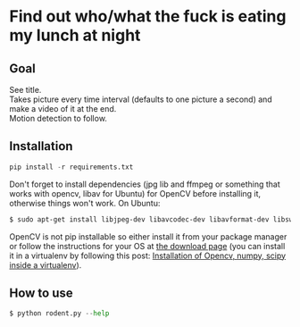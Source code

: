 # Find out who/what the fuck is eating my lunch at night

## Goal
See title.  
Takes picture every time interval (defaults to one picture a second) and make a video of it at the end.  
Motion detection to follow.  

## Installation

```python
pip install -r requirements.txt
```
Don't forget to install dependencies (jpg lib and ffmpeg or something that works with opencv, libav for Ubuntu) for OpenCV before installing it, otherwise things won't work.
On Ubuntu:

```bash
$ sudo apt-get install libjpeg-dev libavcodec-dev libavformat-dev libswscale-dev
```

OpenCV is not pip installable so either install it from your package manager or follow the instructions for your OS at [the download page](http://opencv.org/downloads.html) (you can install it in a virtualenv by following this post: [Installation of Opencv, numpy, scipy inside a virtualenv](https://medium.com/@manuganji/installation-of-opencv-numpy-scipy-inside-a-virtualenv-bf4d82220313)).  


## How to use
```python
$ python rodent.py --help
```
